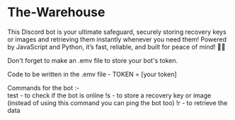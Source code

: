 # The-Warehouse
This Discord bot is your ultimate safeguard, securely storing recovery keys or images and retrieving them instantly whenever you need them! Powered by JavaScript and Python, it’s fast, reliable, and built for peace of mind! 🚀🔐

Don't forget to make an .emv file to store your bot's token. 

Code to be written in the .emv file - TOKEN = [your token]

Commands for the bot :-  
test - to check if the bot is online
!s - to store a recovery key or image (instead of using this command you can ping the bot too)
!r - to retrieve the data

